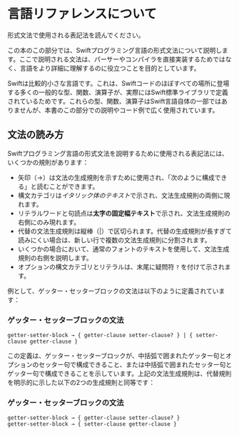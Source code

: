 # 言語リファレンスについて

形式文法で使用される表記法を読んでください。

この本のこの部分では、Swiftプログラミング言語の形式文法について説明します。ここで説明される文法は、パーサーやコンパイラを直接実装するためではなく、言語をより詳細に理解するのに役立つことを目的としています。

Swiftは比較的小さな言語です。これは、Swiftコードのほぼすべての場所に登場する多くの一般的な型、関数、演算子が、実際にはSwift標準ライブラリで定義されているためです。これらの型、関数、演算子はSwift言語自体の一部ではありませんが、本書のこの部分での説明やコード例で広く使用されています。

## 文法の読み方

Swiftプログラミング言語の形式文法を説明するために使用される表記法には、いくつかの規則があります：

- 矢印（→）は文法の生成規則を示すために使用され、「次のように構成できる」と読むことができます。
- 構文カテゴリは*イタリック体のテキスト*で示され、文法生成規則の両側に現れます。
- リテラルワードと句読点は**太字の固定幅テキスト**で示され、文法生成規則の右側にのみ現れます。
- 代替の文法生成規則は縦棒（|）で区切られます。代替の生成規則が長すぎて読みにくい場合は、新しい行で複数の文法生成規則に分割されます。
- いくつかの場合において、通常のフォントのテキストを使用して、文法生成規則の右側を説明します。
- オプションの構文カテゴリとリテラルは、末尾に疑問符 `?` を付けて示されます。

例として、ゲッター・セッターブロックの文法は以下のように定義されています：

### ゲッター・セッターブロックの文法

```
getter-setter-block → { getter-clause setter-clause? } | { setter-clause getter-clause }
```

この定義は、ゲッター・セッターブロックが、中括弧で囲まれたゲッター句とオプションのセッター句で構成できること、または中括弧で囲まれたセッター句とゲッター句で構成できることを示しています。上記の文法生成規則は、代替規則を明示的に示した以下の2つの生成規則と同等です：

### ゲッター・セッターブロックの文法

```
getter-setter-block → { getter-clause setter-clause? }
getter-setter-block → { setter-clause getter-clause }
```